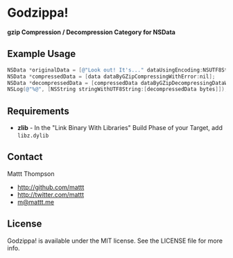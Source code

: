 # Godzippa!
**gzip Compression / Decompression Category for NSData**

## Example Usage
``` objective-c
NSData *originalData = [@"Look out! It's..." dataUsingEncoding:NSUTF8StringEncoding];
NSData *compressedData = [data dataByGZipCompressingWithError:nil];
NSData *decompressedData = [compressedData dataByGZipDecompressingDataWithError:nil];
NSLog(@"%@", [NSString stringWithUTF8String:[decompressedData bytes]]);
```

## Requirements

- **zlib** - In the "Link Binary With Libraries" Build Phase of your Target, add `libz.dylib`

## Contact

Mattt Thompson

- http://github.com/mattt
- http://twitter.com/mattt
- m@mattt.me

## License

Godzippa! is available under the MIT license. See the LICENSE file for more info.
